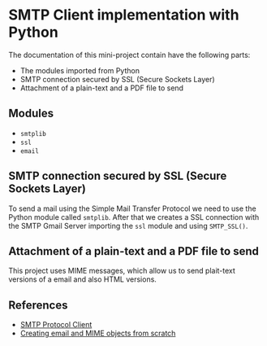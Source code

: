 # SMTP Client implementation with Python

The documentation of this mini-project contain have the following parts:

- The modules imported from Python
- SMTP connection secured by SSL (Secure Sockets Layer)
- Attachment of a plain-text and a PDF file to send

## Modules 

- <code>smtplib</code>
- <code>ssl</code>
- <code>email</code>

## SMTP connection secured by SSL (Secure Sockets Layer)

To send a mail using the Simple Mail Transfer Protocol we need to use the Python module called <code>smtplib</code>. After that we creates a SSL connection with the SMTP Gmail Server importing the <code>ssl</code> module and using <code>SMTP_SSL()</code>.

## Attachment of a plain-text and a PDF file to send

This project uses MIME messages, which allow us to send plait-text versions of a email and also HTML versions.

## References

- [SMTP Protocol Client](https://docs.python.org/3/library/smtplib.html)
- [Creating email and MIME objects from scratch](https://docs.python.org/es/3.8/library/email.mime.html)



